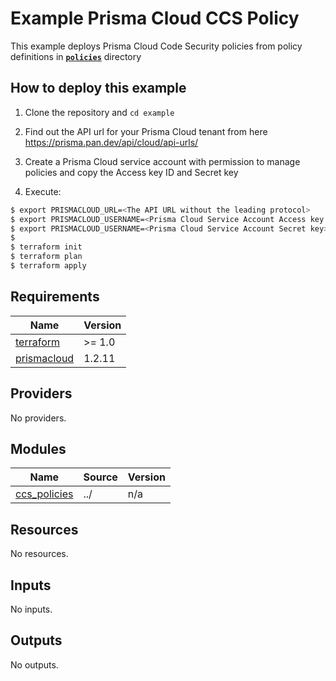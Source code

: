 # Example Prisma Cloud CCS Policy

This example deploys Prisma Cloud Code Security policies from policy definitions in [**`policies`**](policies/) directory

## How to deploy this example

1. Clone the repository and `cd example`
   
2. Find out the API url for your Prisma Cloud tenant from here https://prisma.pan.dev/api/cloud/api-urls/
   
3. Create a Prisma Cloud service account with permission to manage policies and copy the Access key ID and Secret key

4. Execute:

```bash
$ export PRISMACLOUD_URL=<The API URL without the leading protocol>
$ export PRISMACLOUD_USERNAME=<Prisma Cloud Service Account Access key ID>
$ export PRISMACLOUD_USERNAME=<Prisma Cloud Service Account Secret key>
$
$ terraform init
$ terraform plan
$ terraform apply
```

<!-- BEGINNING OF PRE-COMMIT-TERRAFORM DOCS HOOK -->
## Requirements

| Name | Version |
|------|---------|
| <a name="requirement_terraform"></a> [terraform](#requirement\_terraform) | >= 1.0 |
| <a name="requirement_prismacloud"></a> [prismacloud](#requirement\_prismacloud) | 1.2.11 |

## Providers

No providers.

## Modules

| Name | Source | Version |
|------|--------|---------|
| <a name="module_ccs_policies"></a> [ccs\_policies](#module\_ccs\_policies) | ../ | n/a |

## Resources

No resources.

## Inputs

No inputs.

## Outputs

No outputs.
<!-- END OF PRE-COMMIT-TERRAFORM DOCS HOOK -->